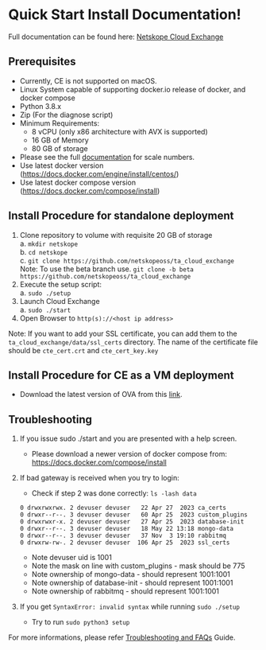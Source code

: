 # Quick Start Install Documentation!

Full documentation can be found here: [Netskope Cloud Exchange](https://docs.netskope.com/en/netskope-help/integrations-439794/netskope-cloud-exchange/)

## Prerequisites

- Currently, CE is not supported on macOS.
- Linux System capable of supporting docker.io release of docker, and docker compose
- Python 3.8.x
- Zip (For the diagnose script)
- Minimum Requirements:
  - 8 vCPU (only x86 architecture with AVX is supported)
  - 16 GB of Memory
  - 80 GB of storage
- Please see the full [documentation](https://docs.netskope.com/en/netskope-help/integrations-439794/netskope-cloud-exchange/about-cloud-exchange/cloud-exchange-system-requirements) for scale numbers.
- Use latest docker version (https://docs.docker.com/engine/install/centos/)
- Use latest docker compose version (https://docs.docker.com/compose/install)

## Install Procedure for standalone deployment

1.  Clone repository to volume with requisite 20 GB of storage<br>
    a. `mkdir netskope`<br>
    b. `cd netskope`<br>
    c. `git clone https://github.com/netskopeoss/ta_cloud_exchange`<br>
    Note: To use the beta branch use. `git clone -b beta https://github.com/netskopeoss/ta_cloud_exchange`<br>
2.  Execute the setup script:<br>
    a. `sudo ./setup`<br>
3.  Launch Cloud Exchange<br>
    a. `sudo ./start`<br>
4.  Open Browser to `http(s)://<host ip address>`<br>

Note: If you want to add your SSL certificate, you can add them to the `ta_cloud_exchange/data/ssl_certs` directory. The name of the certificate file should be `cte_cert.crt` and `cte_cert_key.key`<br>

## Install Procedure for CE as a VM deployment

- Download the latest version of OVA from this [link](https://cloud-exchange-store.s3.us-east-1.amazonaws.com/cloudexchange/ova/cloud-exchange-5.1.1-20250324.ova).

## Troubleshooting

1. If you issue sudo ./start and you are presented with a help screen.

   - Please download a newer version of docker compose from:
     https://docs.docker.com/compose/install

2. If bad gateway is received when you try to login:

   - Check if step 2 was done correctly:
     `ls -lash data`

   ```
   0 drwxrwxrwx. 2 devuser devuser   22 Apr 27  2023 ca_certs
   0 drwxr--r--. 3 devuser devuser   60 Apr 25  2023 custom_plugins
   0 drwxrwxr-x. 2 devuser devuser   27 Apr 25  2023 database-init
   0 drwxr--r--. 3 devuser devuser   18 May 22 13:18 mongo-data
   0 drwxr--r--. 3 devuser devuser   37 Nov  3 19:10 rabbitmq
   0 drwxrw-rw-. 2 devuser devuser  106 Apr 25  2023 ssl_certs
   ```

   - Note devuser uid is 1001
   - Note the mask on line with custom_plugins - mask should be 775
   - Note ownership of mongo-data - should represent 1001:1001
   - Note ownership of database-init - should represent 1001:1001
   - Note ownership of rabbitmq - should represent 1001:1001

3. If you get `SyntaxError: invalid syntax` while running `sudo ./setup`
   - Try to run `sudo python3 setup`

For more informations, please refer [Troubleshooting and FAQs](https://docs.netskope.com/en/netskope-help/integrations-439794/netskope-cloud-exchange/cloud-exchange-troubleshooting/) Guide.
